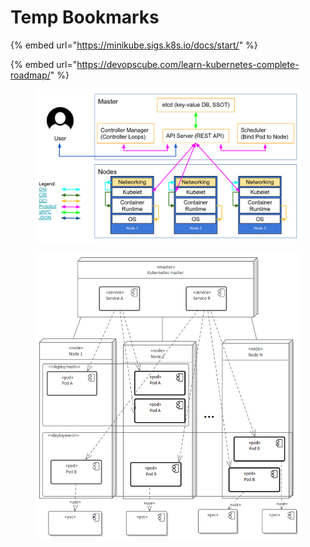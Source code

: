 # Temp Bookmarks

{% embed url="https://minikube.sigs.k8s.io/docs/start/" %}

{% embed url="https://devopscube.com/learn-kubernetes-complete-roadmap/" %}



<figure><img src=".gitbook/assets/image (2) (1) (1).png" alt=""><figcaption></figcaption></figure>



<figure><img src=".gitbook/assets/image (4) (1).png" alt=""><figcaption></figcaption></figure>
